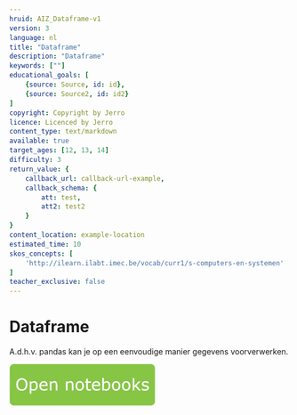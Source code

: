 ```yaml
---
hruid: AIZ_Dataframe-v1
version: 3
language: nl
title: "Dataframe"
description: "Dataframe"
keywords: [""]
educational_goals: [
    {source: Source, id: id}, 
    {source: Source2, id: id2}
]
copyright: Copyright by Jerro
licence: Licenced by Jerro
content_type: text/markdown
available: true
target_ages: [12, 13, 14]
difficulty: 3
return_value: {
    callback_url: callback-url-example,
    callback_schema: {
        att: test,
        att2: test2
    }
}
content_location: example-location
estimated_time: 10
skos_concepts: [
    'http://ilearn.ilabt.imec.be/vocab/curr1/s-computers-en-systemen'
]
teacher_exclusive: false
---
```


# Dataframe
A.d.h.v. pandas kan je op een eenvoudige manier gegevens voorverwerken.

[![](embed/Knop.png "Knop")](https://kiks.ilabt.imec.be/jupyterhub/?id=1018 "Notebooks Dataframe")